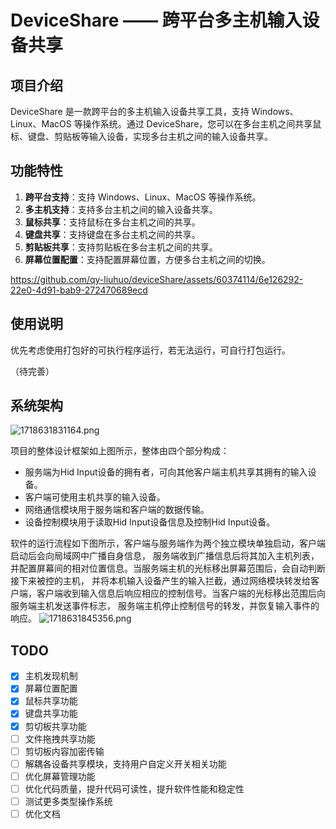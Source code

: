 # DeviceShare —— 跨平台多主机输入设备共享

## 项目介绍

DeviceShare 是一款跨平台的多主机输入设备共享工具，支持 Windows、Linux、MacOS 等操作系统。通过 DeviceShare，您可以在多台主机之间共享鼠标、键盘、剪贴板等输入设备，实现多台主机之间的输入设备共享。


## 功能特性

1. **跨平台支持**：支持 Windows、Linux、MacOS 等操作系统。
2. **多主机支持**：支持多台主机之间的输入设备共享。
3. **鼠标共享**：支持鼠标在多台主机之间的共享。
4. **键盘共享**：支持键盘在多台主机之间的共享。
5. **剪贴板共享**：支持剪贴板在多台主机之间的共享。
6. **屏幕位置配置**：支持配置屏幕位置，方便多台主机之间的切换。



https://github.com/qy-liuhuo/deviceShare/assets/60374114/6e126292-22e0-4d91-bab9-272470689ecd


## 使用说明
优先考虑使用打包好的可执行程序运行，若无法运行，可自行打包运行。

（待完善）

## 系统架构

![1718631831164.png](https://img.qylh.xyz/blog/1718631831164.png)

项目的整体设计框架如上图所示，整体由四个部分构成：
- 服务端为Hid Input设备的拥有者，可向其他客户端主机共享其拥有的输入设备。
- 客户端可使用主机共享的输入设备。
- 网络通信模块用于服务端和客户端的数据传输。
- 设备控制模块用于读取Hid Input设备信息及控制Hid Input设备。

软件的运行流程如下图所示，客户端与服务端作为两个独立模块单独启动，客户端启动后会向局域网中广播自身信息，
服务端收到广播信息后将其加入主机列表，并配置屏幕间的相对位置信息。当服务端主机的光标移出屏幕范围后，会自动判断接下来被控的主机，
并将本机输入设备产生的输入拦截，通过网络模块转发给客户端，客户端收到输入信息后响应相应的控制信号。当客户端的光标移出范围后向服务端主机发送事件标志，
服务端主机停止控制信号的转发，并恢复输入事件的响应。
![1718631845356.png](https://img.qylh.xyz/blog/1718631845356.png)


## TODO
- [x] 主机发现机制
- [x] 屏幕位置配置
- [x] 鼠标共享功能
- [x] 键盘共享功能
- [x] 剪切板共享功能
- [ ] 文件拖拽共享功能
- [ ] 剪切板内容加密传输
- [ ] 解耦各设备共享模块，支持用户自定义开关相关功能
- [ ] 优化屏幕管理功能
- [ ] 优化代码质量，提升代码可读性，提升软件性能和稳定性
- [ ] 测试更多类型操作系统
- [ ] 优化文档
